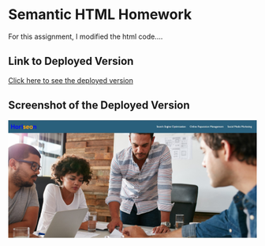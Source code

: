 # Semantic HTML Homework

For this assignment, I modified the html code....

## Link to Deployed Version
[Click here to see the deployed version](https://kou32.github.io/semantic-html/)

## Screenshot of the Deployed Version
![Screenshot of the web page](./assets/images/Semantic%20webpage.jpg)